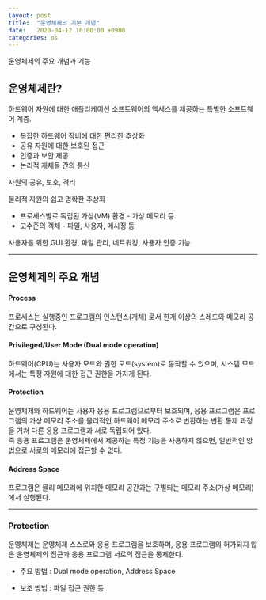 ```yaml
---
layout: post
title:  "운영체제의 기본 개념"
date:   2020-04-12 10:00:00 +0900
categories: os
---
```


운영체제의 주요 개념과 기능

## 운영체제란?

하드웨어 자원에 대한 애플리케이션 소프트웨어의 액세스를 제공하는 특별한 소프트웨어 계층.
- 복잡한 하드웨어 장비에 대한 편리한 추상화
- 공유 자원에 대한 보호된 접근
- 인증과 보안 제공
- 논리적 개체들 간의 통신

자원의 공유, 보호, 격리

물리적 자원의 쉽고 명확한 추상화
- 프로세스별로 독립된 가상(VM) 환경 - 가상 메모리 등
- 고수준의 객체 - 파일, 사용자, 메시징 등

사용자를 위한 GUI 환경, 파일 관리, 네트워킹, 사용자 인증 기능

----

## 운영체제의 주요 개념

#### Process
프로세스는 실행중인 프로그램의 인스턴스(개체) 로서 한개 이상의 스레드와 메모리 공간으로 구성된다.

#### Privileged/User Mode (Dual mode operation)
하드웨어(CPU)는 사용자 모드와 권한 모드(system)로 동작할 수 있으며, 시스템 모드에서는 특정 자원에 대한 접근 권한을 가지게 된다.

#### Protection
운영체제와 하드웨어는 사용자 응용 프로그램으로부터 보호되며, 응용 프로그램은 프로그램의 가상 메모리 주소를 물리적인 하드웨어 메모리 주소로 변환하는 변환 통제 과정을 거쳐 다른 응용 프로그램과 서로 독립되어 있다.  
즉 응용 프로그램은 운영체제에서 제공하는 특정 기능을 사용하지 않으면, 일반적인 방법으로 서로의 메모리에 접근할 수 없다.

#### Address Space
프로그램은 물리 메모리에 위치한 메모리 공간과는 구별되는 메모리 주소(가상 메모리)에서 실행된다.  


----

### Protection
운영체제는 운영체제 스스로와 응용 프로그램을 보호하며, 응용 프로그램의 허가되지 않은 운영체제의 접근과 응용 프로그램 서로의 접근을 통제한다.

- 주요 방법 : Dual mode operation, Address Space


- 보조 방법 : 파일 접근 권한 등
